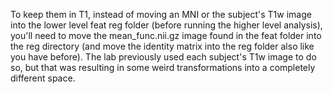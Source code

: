  To keep them in T1, instead of moving an MNI or the subject's T1w image into the lower level feat reg folder (before running the higher level analysis), 
 you'll need to move the mean_func.nii.gz image found in the feat folder into the reg directory (and move the identity matrix into the reg folder also like you have before). 
The lab previously used each subject's T1w image to do so, but that was resulting in some weird transformations into a completely different space.
